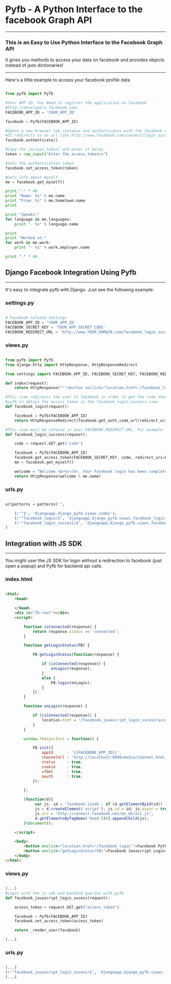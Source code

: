 # Pyfb - A Python Interface to the facebook Graph API

-------------------------------------------------------------------

### This is an Easy to Use Python Interface to the Facebook Graph API

It gives you methods to access your data on facebook and
provides objects instead of json dictionaries!

-------------------------------------------------------------------

Here's a little example to access your facebook profile data


```python

from pyfb import Pyfb

#Your APP ID. You Need to register the application on facebook
#http://developers.facebook.com/
FACEBOOK_APP_ID = 'YOUR_APP_ID'

facebook = Pyfb(FACEBOOK_APP_ID)

#Opens a new browser tab instance and authenticates with the facebook API
#It redirects to an url like http://www.facebook.com/connect/login_success.html#access_token=[access_token]&expires_in=0
facebook.authenticate()

#Copy the [access_token] and enter it below
token = raw_input("Enter the access_token\n")

#Sets the authentication token
facebook.set_access_token(token)

#Gets info about myself
me = facebook.get_myself()

print "-" * 40
print "Name: %s" % me.name
print "From: %s" % me.hometown.name
print

print "Speaks:"
for language in me.languages:
    print "- %s" % language.name

print
print "Worked at:"
for work in me.work:
    print "- %s" % work.employer.name

print "-" * 40

```

## Django Facebook Integration Using Pyfb

-----------------------------------------------------------------

It's easy to integrate pyfb with Django. Just see the following example:

### settings.py

```python

# Facebook related Settings
FACEBOOK_APP_ID = 'YOUR_APP_ID'
FACEBOOK_SECRET_KEY = 'YOUR_APP_SECRET_CODE'
FACEBOOK_REDIRECT_URL = 'http://www.YOUR_DOMAIN.com/facebook_login_success'

```

### views.py

```python

from pyfb import Pyfb
from django.http import HttpResponse, HttpResponseRedirect

from settings import FACEBOOK_APP_ID, FACEBOOK_SECRET_KEY, FACEBOOK_REDIRECT_URL

def index(request):
    return HttpResponse("""<button onclick="location.href='/facebook_login'">Facebook Login</button>""")

#This view redirects the user to facebook in order to get the code that allows
#pyfb to obtain the access_token in the facebook_login_success view
def facebook_login(request):

    facebook = Pyfb(FACEBOOK_APP_ID)
    return HttpResponseRedirect(facebook.get_auth_code_url(redirect_uri=FACEBOOK_REDIRECT_URL))

#This view must be refered in your FACEBOOK_REDIRECT_URL. For example: http://www.mywebsite.com/facebook_login_success/
def facebook_login_success(request):

    code = request.GET.get('code')

    facebook = Pyfb(FACEBOOK_APP_ID)
    facebook.get_access_token(FACEBOOK_SECRET_KEY, code, redirect_uri=FACEBOOK_REDIRECT_URL)
    me = facebook.get_myself()

    welcome = "Welcome <b>%s</b>. Your Facebook login has been completed successfully!"
    return HttpResponse(welcome % me.name)

```

### urls.py

```python

urlpatterns = patterns('',

    (r'^$', 'djangoapp.django_pyfb.views.index'),
    (r'^facebook_login/$', 'djangoapp.django_pyfb.views.facebook_login'),
    (r'^facebook_login_success/$', 'djangoapp.django_pyfb.views.facebook_login_success'),
)

```


## Integration with JS SDK

-----------------------------------------------------------------

You might user the JS SDK for login without a redirection to facebook (just open a popup) and Pyfb for backend api calls.

### index.html

```html

<html>
    <head>

    </head>
    <div id="fb-root"></div>
    <script>

        function isConnected(response) {
            return response.status == 'connected';
        }

        function getLoginStatus(FB) {

            FB.getLoginStatus(function(response) {

                if (isConnected(response)) {
                    onLogin(response);
                }
                else {
                    FB.login(onLogin);
                }
            });
        }

        function onLogin(response) {

            if (isConnected(response)) {
                location.href = '/facebook_javascript_login_sucess?access_token=' + response.authResponse.accessToken;
            }
        }

        window.fbAsyncInit = function() {

            FB.init({
                appId      : '{{FACEBOOK_APP_ID}}',
                channelUrl : 'http://localhost:8000/media/channel.html',
                status     : true,
                cookie     : true,
                xfbml      : true,
                oauth      : true,
            });

        };

        (function(d){
             var js, id = 'facebook-jssdk'; if (d.getElementById(id)) {return;}
             js = d.createElement('script'); js.id = id; js.async = true;
             js.src = "http://connect.facebook.net/en_US/all.js";
             d.getElementsByTagName('head')[0].appendChild(js);
        }(document));

    </script>

    <body>
        <button onclick="location.href='/facebook_login'">Facebook Python Login</button><br/><br/>
        <button onclick="getLoginStatus(FB)">Facebook Javascript Login</button>
    </body>
</html>

```

### views.py

```python

(...)
#Login with the js sdk and backend queries with pyfb
def facebook_javascript_login_sucess(request):

    access_token = request.GET.get("access_token")

    facebook = Pyfb(FACEBOOK_APP_ID)
    facebook.set_access_token(access_token)

    return _render_user(facebook)

(...)
```

### urls.py

```python

(...)
(r'^facebook_javascript_login_sucess/$', 'djangoapp.django_pyfb.views.facebook_javascript_login_sucess'),
(...)

```
